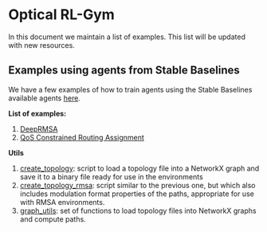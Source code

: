 # Optical RL-Gym

In this document we maintain a list of examples. This list will be updated with new resources.

## Examples using agents from Stable Baselines

We have a few examples of how to train agents using the Stable Baselines available agents [here](./stable_baselines/).

**List of examples:**

1. [DeepRMSA](./stable_baselines/DeepRMSA.ipynb)
2. [QoS Constrained Routing Assignment](./stable_baselines/QoSConstrainedRA.ipynb)

**Utils**

1. [create_topology](create_topology_rmsa.py): script to load a topology file into a NetworkX graph and save it to a binary file ready for use in the environments
2. [create_topology_rmsa](create_topology_rmsa.py): script similar to the previous one, but which also includes modulation format properties of the paths, appropriate for use with RMSA environments.
3. [graph_utils](graph_utils.py): set of functions to load topology files into NetworkX graphs and compute paths.
